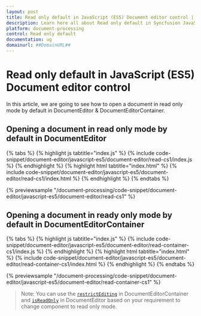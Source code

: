 ```yaml
---
layout: post
title: Read only default in JavaScript (ES5) Document editor control | Syncfusion
description: Learn here all about Read only default in Syncfusion JavaScript (ES5) Document editor control of Syncfusion Essential JS 2 and more.
platform: document-processing
control: Read only default 
documentation: ug
domainurl: ##DomainURL##
---
```


# Read only default in JavaScript (ES5) Document editor control

In this article, we are going to see how to open a document in read only mode by default in DocumentEditor & DocumentEditorContainer.

## Opening a document in read only mode by default in DocumentEditor

{% tabs %}
{% highlight js tabtitle="index.js" %}
{% include code-snippet/document-editor/javascript-es5/document-editor/read-cs1/index.js %}
{% endhighlight %}
{% highlight html tabtitle="index.html" %}
{% include code-snippet/document-editor/javascript-es5/document-editor/read-cs1/index.html %}
{% endhighlight %}
{% endtabs %}

{% previewsample "/document-processing/code-snippet/document-editor/javascript-es5/document-editor/read-cs1" %}

## Opening a document in ready only mode by default in DocumentEditorContainer

{% tabs %}
{% highlight js tabtitle="index.js" %}
{% include code-snippet/document-editor/javascript-es5/document-editor/read-container-cs1/index.js %}
{% endhighlight %}
{% highlight html tabtitle="index.html" %}
{% include code-snippet/document-editor/javascript-es5/document-editor/read-container-cs1/index.html %}
{% endhighlight %}
{% endtabs %}

{% previewsample "/document-processing/code-snippet/document-editor/javascript-es5/document-editor/read-container-cs1" %}

>Note: You can use the [`restrictEditing`](https://ej2.syncfusion.com/javascript/documentation/api/document-editor#restrictediting) in DocumentEditorContainer and [`isReadOnly`](https://ej2.syncfusion.com/javascript/documentation/api/document-editor#isreadonly) in DocumentEditor based on your requirement to change component to read only mode.